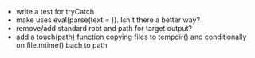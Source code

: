 - write a test for tryCatch
- make uses eval(parse(text = )). Isn't there a better way?
- remove/add standard root and path for target output?
- add a touch(path) function copying files to tempdir() and conditionally on
  file.mtime() bach to path
